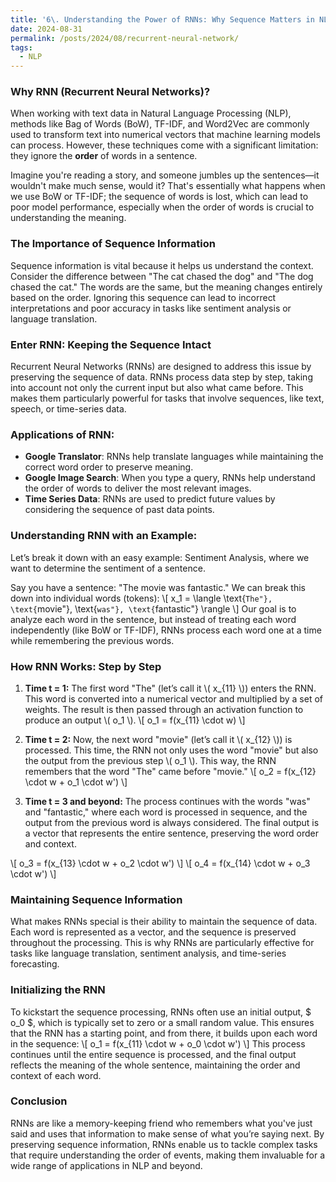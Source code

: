 ```yaml
---
title: '6\. Understanding the Power of RNNs: Why Sequence Matters in NLP'
date: 2024-08-31
permalink: /posts/2024/08/recurrent-neural-network/
tags:
  - NLP
---
```




### Why RNN (Recurrent Neural Networks)?

When working with text data in Natural Language Processing (NLP), methods like Bag of Words (BoW), TF-IDF, and Word2Vec are commonly used to transform text into numerical vectors that machine learning models can process. However, these techniques come with a significant limitation: they ignore the **order** of words in a sentence. 

Imagine you're reading a story, and someone jumbles up the sentences—it wouldn't make much sense, would it? That's essentially what happens when we use BoW or TF-IDF; the sequence of words is lost, which can lead to poor model performance, especially when the order of words is crucial to understanding the meaning.

### The Importance of Sequence Information
Sequence information is vital because it helps us understand the context. Consider the difference between "The cat chased the dog" and "The dog chased the cat." The words are the same, but the meaning changes entirely based on the order. Ignoring this sequence can lead to incorrect interpretations and poor accuracy in tasks like sentiment analysis or language translation.

### Enter RNN: Keeping the Sequence Intact
Recurrent Neural Networks (RNNs) are designed to address this issue by preserving the sequence of data. RNNs process data step by step, taking into account not only the current input but also what came before. This makes them particularly powerful for tasks that involve sequences, like text, speech, or time-series data.

### Applications of RNN:
- **Google Translator**: RNNs help translate languages while maintaining the correct word order to preserve meaning.
- **Google Image Search**: When you type a query, RNNs help understand the order of words to deliver the most relevant images.
- **Time Series Data**: RNNs are used to predict future values by considering the sequence of past data points.

### Understanding RNN with an Example:
Let’s break it down with an easy example: Sentiment Analysis, where we want to determine the sentiment of a sentence.

Say you have a sentence: "The movie was fantastic." We can break this down into individual words (tokens):
\\[ x_1 = \langle \text{``The"}, \text{``movie"}, \text{``was"}, \text{``fantastic"} \rangle \\]
Our goal is to analyze each word in the sentence, but instead of treating each word independently (like BoW or TF-IDF), RNNs process each word one at a time while remembering the previous words.

### How RNN Works: Step by Step
1. **Time t = 1:** The first word "The" (let’s call it \\( x_{11} \\)) enters the RNN. This word is converted into a numerical vector and multiplied by a set of weights. The result is then passed through an activation function to produce an output \\( o_1 \\).
   \\[
   o_1 = f(x_{11} \cdot w)
   \\]

2. **Time t = 2:** Now, the next word "movie" (let’s call it \\( x_{12} \\)) is processed. This time, the RNN not only uses the word "movie" but also the output from the previous step \\( o_1 \\). This way, the RNN remembers that the word "The" came before "movie."
   \\[
   o_2 = f(x_{12} \cdot w + o_1 \cdot w')
   \\]

3. **Time t = 3 and beyond:** The process continues with the words "was" and "fantastic," where each word is processed in sequence, and the output from the previous word is always considered. The final output is a vector that represents the entire sentence, preserving the word order and context.


  \\[
  o_3 = f(x_{13} \cdot w + o_2 \cdot w')
  \\]
  \\[
  o_4 = f(x_{14} \cdot w + o_3 \cdot w')
  \\]

### Maintaining Sequence Information
What makes RNNs special is their ability to maintain the sequence of data. Each word is represented as a vector, and the sequence is preserved throughout the processing. This is why RNNs are particularly effective for tasks like language translation, sentiment analysis, and time-series forecasting.

### Initializing the RNN
To kickstart the sequence processing, RNNs often use an initial output, $ o_0 $, which is typically set to zero or a small random value. This ensures that the RNN has a starting point, and from there, it builds upon each word in the sequence:
\\[
o_1 = f(x_{11} \cdot w + o_0 \cdot w')
\\]
This process continues until the entire sequence is processed, and the final output reflects the meaning of the whole sentence, maintaining the order and context of each word.

### Conclusion
RNNs are like a memory-keeping friend who remembers what you've just said and uses that information to make sense of what you’re saying next. By preserving sequence information, RNNs enable us to tackle complex tasks that require understanding the order of events, making them invaluable for a wide range of applications in NLP and beyond.
